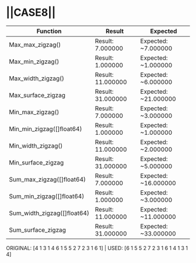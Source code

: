 # ||CASE8||
Function | Result | Expected
---|---|---
|Max_max_zigzag()| Result: 7.000000| Expected: ~7.000000
|Max_min_zigzag()| Result: 1.000000| Expected: ~1.000000
|Max_width_zigzag()| Result: 11.000000| Expected: ~6.000000
|Max_surface_zigzag| Result: 31.000000| Expected: ~21.000000
|Min_max_zigzag()| Result: 7.000000| Expected: ~3.000000
|Min_min_zigzag([]float64)| Result: 1.000000| Expected: ~1.000000
|Min_width_zigzag()| Result: 11.000000| Expected: ~2.000000
|Min_surface_zigzag| Result: 31.000000| Expected: ~5.000000
|Sum_max_zigzag([]float64)| Result: 7.000000| Expected: ~16.000000
|Sum_min_zigzag([]float64)| Result: 1.000000| Expected: ~3.000000
|Sum_width_zigzag([]float64)| Result: 11.000000| Expected: ~11.000000
|Sum_surface_zigzag| Result: 31.000000| Expected: ~33.000000

ORIGINAL: [4 1 3 1 4 6 1 5 5 2 7 2 3 1 6 1] | USED: [6 1 5 5 2 7 2 3 1 6 1 4 1 3 1 4]